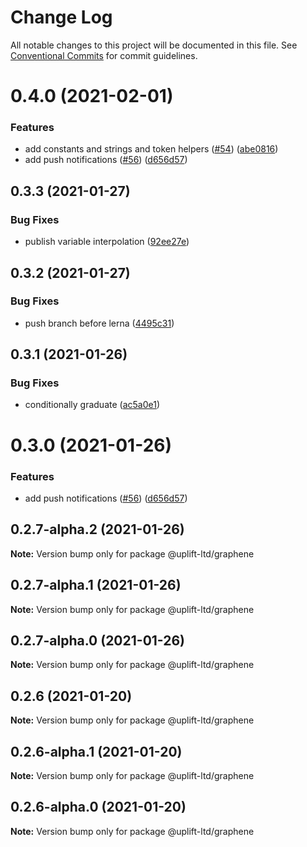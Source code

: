 # Change Log

All notable changes to this project will be documented in this file. See
[Conventional Commits](https://conventionalcommits.org) for commit guidelines.

# 0.4.0 (2021-02-01)

### Features

- add constants and strings and token helpers ([#54](https://github.com/uplift-ltd/nexus/issues/54))
  ([abe0816](https://github.com/uplift-ltd/nexus/commit/abe08162dec2552c083680fde4ce80bf9d4b6675))
- add push notifications ([#56](https://github.com/uplift-ltd/nexus/issues/56))
  ([d656d57](https://github.com/uplift-ltd/nexus/commit/d656d57fa545c77c9c28aab77e57ea43a2bacc60))

## 0.3.3 (2021-01-27)

### Bug Fixes

- publish variable interpolation
  ([92ee27e](https://github.com/uplift-ltd/nexus/commit/92ee27e2b1a473d14e95120fd9835f90e2b4b0d0))

## 0.3.2 (2021-01-27)

### Bug Fixes

- push branch before lerna
  ([4495c31](https://github.com/uplift-ltd/nexus/commit/4495c311019edad65242fddfcbec3763a86f528c))

## 0.3.1 (2021-01-26)

### Bug Fixes

- conditionally graduate
  ([ac5a0e1](https://github.com/uplift-ltd/nexus/commit/ac5a0e1fc880399a0b498e7eac042f1572fee991))

# 0.3.0 (2021-01-26)

### Features

- add push notifications ([#56](https://github.com/uplift-ltd/nexus/issues/56))
  ([d656d57](https://github.com/uplift-ltd/nexus/commit/d656d57fa545c77c9c28aab77e57ea43a2bacc60))

## 0.2.7-alpha.2 (2021-01-26)

**Note:** Version bump only for package @uplift-ltd/graphene

## 0.2.7-alpha.1 (2021-01-26)

**Note:** Version bump only for package @uplift-ltd/graphene

## 0.2.7-alpha.0 (2021-01-26)

**Note:** Version bump only for package @uplift-ltd/graphene

## 0.2.6 (2021-01-20)

**Note:** Version bump only for package @uplift-ltd/graphene

## 0.2.6-alpha.1 (2021-01-20)

**Note:** Version bump only for package @uplift-ltd/graphene

## 0.2.6-alpha.0 (2021-01-20)

**Note:** Version bump only for package @uplift-ltd/graphene
